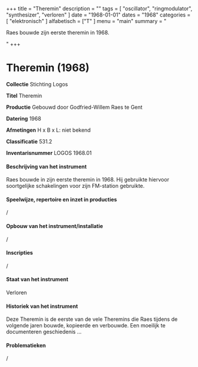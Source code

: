 ﻿+++
title = "Theremin"
description = ""
tags = [
    "oscillator",
"ringmodulator",
"synthesizer",
"verloren"
]
date = "1968-01-01"
dates = "1968"
categories = [ "elektronisch"
]
alfabetisch = ["T"
]
menu = "main"
summary = "<p>Raes bouwde zijn eerste theremin in 1968.</p>"
+++

# Theremin (1968)

**Collectie**
Stichting Logos

**Titel**
Theremin

**Productie**
Gebouwd door Godfried-Willem Raes te Gent

**Datering**
1968

**Afmetingen**
H x B x L: niet bekend

**Classificatie**
531.2

**Inventarisnummer**
LOGOS 1968.01

#### Beschrijving van het instrument
Raes bouwde in zijn eerste theremin in 1968. Hij gebruikte hiervoor soortgelijke schakelingen voor zijn FM-station gebruikte.

#### Speelwijze, repertoire en inzet in producties
/

#### Opbouw van het instrument/installatie
/

#### Inscripties
/

#### Staat van het instrument
Verloren

#### Historiek van het instrument
Deze Theremin is de eerste van de vele Theremins die Raes tijdens de volgende jaren bouwde, kopieerde en verbouwde. Een moeilijk te documenteren geschiedenis ...

#### Problematieken
/
